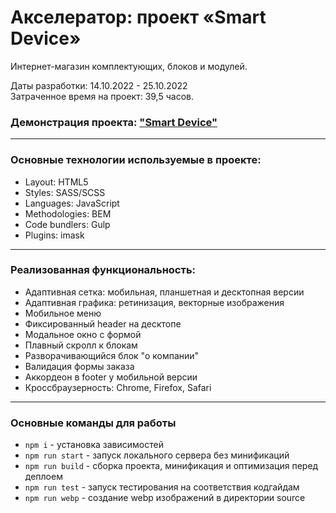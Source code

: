 # Акселератор: проект «Smart Device»

Интернет-магазин комплектующих, блоков и модулей.

Даты разработки: 14.10.2022 - 25.10.2022<br>
Затраченное время на проект: 39,5 часов.

### Демонстрация проекта: ["Smart Device"](https://michaelbezz.github.io/smart-device-accelerator/)

---

### Основные технологии используемые в проекте:
* Layout: HTML5
* Styles: SASS/SCSS
* Languages: JavaScript
* Methodologies: BEM
* Code bundlers: Gulp
* Plugins: imask

---

### Реализованная функциональность:
* Адаптивная сетка: мобильная, планшетная и десктопная версии
* Адаптивная графика: ретинизация, векторные изображения
* Мобильное меню
* Фиксированный header на десктопе
* Модальное окно с формой
* Плавный скролл к блокам
* Разворачивающийся блок "о компании"
* Валидация формы заказа
* Аккордеон в footer у мобильной версии
* Кроссбраузерность: Chrome, Firefox, Safari

---

### Основные команды для работы
* `npm i` - установка зависимостей
* `npm run start` - запуск локального сервера без минификаций
* `npm run build` - сборка проекта, минификация и оптимизация перед деплоем
* `npm run test` - запуск тестирования на соответствия кодгайдам
* `npm run webp` - создание webp изображений в директории source
